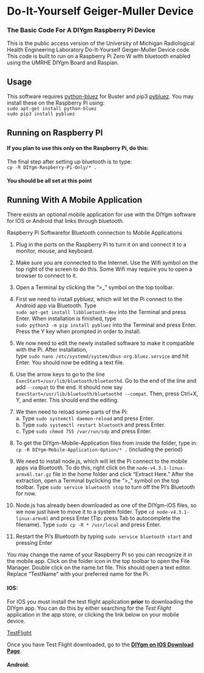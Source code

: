 # Do-It-Yourself Geiger-Muller Device
### The Basic Code For A DIYgm Raspberry Pi Device

This is the public access version of the University of Michigan Radiological Health Engineering Laboratory Do-It-Yourself Geiger-Muller Device code.
This code is built to run on a Raspberry Pi Zero W with bluetooth enabled using the UMRHE DIYgm Board and Raspian.


## Usage

This software requires [python-bluez](https://packages.debian.org/buster/python-bluez) for Buster and pip3 [pybluez](https://github.com/pybluez/pybluez).
You may install these on the Raspberry Pi using:  
`sudo apt-get install python-bluez`  
`sudo pip3 install pybluez`  

## Running on Raspberry PI  
#### If you plan to use this only on the Raspberry Pi, do this:  

The final step after setting up bluetooth is to type:  
`cp -R DIYgm-Raspberry-Pi-Only/* .`

#### **You should be all set at this point**

## Running With A Mobile Application
There exists an optional mobile application for use with the DIYgm software for IOS or Android that links through bluetooth.


Raspberry Pi Softwarefor Bluetooth connection to Mobile Applications

1. Plug in the ports on the Raspberry Pi to turn it on and connect it to a monitor, mouse, and keyboard.

2. Make sure you are connected to the Internet. Use the Wifi symbol on the top right of the screen to do this.
 Some Wifi may require you to open a browser to connect to it.

3. Open a Terminal by clicking the “>_” symbol on the top toolbar.

4. First we need to install pybluez, which will let the Pi connect to the Android app via Bluetooth. Type  
`sudo apt-get install libbluetooth-dev` into the Terminal and press Enter. 
When installation is finished, type  
`sudo python3 -m pip install pybluez` into the Terminal and press Enter. 
Press the Y key when prompted in order to install.

5. We now need to edit the newly installed software to make it compatible with the Pi. After installation,  
type `sudo nano /etc/systemd/system/dbus-org.bluez.service` and hit Enter. You should now be editing a text file.

6. Use the arrow keys to go to the line `ExecStart=/usr/lib/bluetooth/bluetoothd`. Go to the end of the line and add `--compat` to the end. 
It should now say `ExecStart=/usr/lib/bluetooth/bluetoothd --compat`. Then, press Ctrl+X, Y, and enter. This should end the editing.

7. We then need to reload some parts of the Pi:  
	a. Type `sudo systemctl daemon-reload`     and press Enter.  
	b. Type `sudo systemctl restart bluetooth` and press Enter.  
	c. Type `sudo chmod 755 /var/run/sdp`      and press Enter.  

8. To get the DIYgm-Mobile-Application files from inside the folder, type in:  
`cp -R DIYgm-Mobile-Application-Option/* .` (including the period)

9. We need to install node.js, which will let the Pi connect to the mobile apps via Bluetooth. To do this, right click on the 
`node-v4.3.1-linux-armv6l.tar.gz` file in the home folder and click “Extract Here.” 
After the extraction, open a Terminal byclicking the “>_” symbol on the top toolbar. 
Type `sudo service bluetooth stop` to turn off the Pi’s Bluetooth for now.

10. Node.js has already been downloaded as one of the DIYgm-iOS files, so we now just have to move it to a system folder. 
Type `cd node-v4.3.1-linux-armv6l` and press Enter (Tip: press Tab to autocomplete the filename). Type 
`sudo cp -R * /usr/local` and press Enter.

11. Restart the Pi’s Bluetooth by typing `sudo service bluetooth start` and pressing Enter


You may change the name of your Raspberry Pi so you can recognize it in the mobile app. 
Click on the folder icon in the top toolbar to open the File Manager. Double click on the name.txt file. 
This should open a text editor. Replace “TestName” with your preferred name for the Pi.

#### IOS:
For IOS you must install the test flight application **prior** to downloading the DIYgm app. 
You can do this by either searching for the _Test Flight_ application in the app store, or clicking the link below on your mobile device.  

[TestFlight](https://apps.apple.com/us/app/testflight/id899247664)  

Once you have Test Flight downloaded, go to the [**DIYgm on IOS Download Page**](https://testflight.apple.com/join/hFALODXI).  

#### Android:
